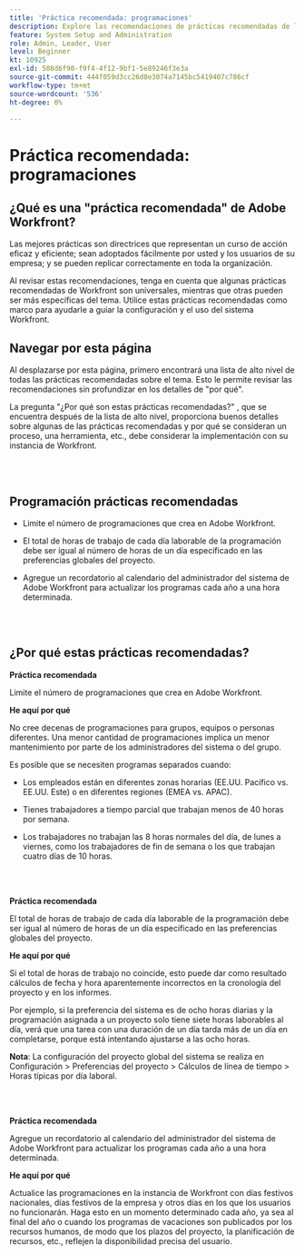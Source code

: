 ```yaml
---
title: 'Práctica recomendada: programaciones'
description: Explore las recomendaciones de prácticas recomendadas de los expertos de Adobe Workfront sobre la configuración, administración y uso de las programaciones de Workfront.
feature: System Setup and Administration
role: Admin, Leader, User
level: Beginner
kt: 10925
exl-id: 508d6f90-f9f4-4f12-9bf1-5e89246f3e3a
source-git-commit: 444f059d3cc26d8e3074a7145bc5419407c786cf
workflow-type: tm+mt
source-wordcount: '536'
ht-degree: 0%

---
```


# Práctica recomendada: programaciones

## ¿Qué es una &quot;práctica recomendada&quot; de Adobe Workfront?

Las mejores prácticas son directrices que representan un curso de acción eficaz y eficiente; sean adoptados fácilmente por usted y los usuarios de su empresa; y se pueden replicar correctamente en toda la organización.

Al revisar estas recomendaciones, tenga en cuenta que algunas prácticas recomendadas de Workfront son universales, mientras que otras pueden ser más específicas del tema. Utilice estas prácticas recomendadas como marco para ayudarle a guiar la configuración y el uso del sistema Workfront.

## Navegar por esta página

Al desplazarse por esta página, primero encontrará una lista de alto nivel de todas las prácticas recomendadas sobre el tema. Esto le permite revisar las recomendaciones sin profundizar en los detalles de &quot;por qué&quot;.

La pregunta &quot;¿Por qué son estas prácticas recomendadas?&quot; , que se encuentra después de la lista de alto nivel, proporciona buenos detalles sobre algunas de las prácticas recomendadas y por qué se consideran un proceso, una herramienta, etc., debe considerar la implementación con su instancia de Workfront.

</br>
</br>

## Programación prácticas recomendadas

* Limite el número de programaciones que crea en Adobe Workfront.

* El total de horas de trabajo de cada día laborable de la programación debe ser igual al número de horas de un día especificado en las preferencias globales del proyecto.

* Agregue un recordatorio al calendario del administrador del sistema de Adobe Workfront para actualizar los programas cada año a una hora determinada.

</br>
</br>

## ¿Por qué estas prácticas recomendadas?

**Práctica recomendada**

Limite el número de programaciones que crea en Adobe Workfront.



**He aquí por qué**

No cree decenas de programaciones para grupos, equipos o personas diferentes. Una menor cantidad de programaciones implica un menor mantenimiento por parte de los administradores del sistema o del grupo.



Es posible que se necesiten programas separados cuando:

* Los empleados están en diferentes zonas horarias (EE.UU. Pacífico vs. EE.UU. Este) o en diferentes regiones (EMEA vs. APAC).

* Tienes trabajadores a tiempo parcial que trabajan menos de 40 horas por semana.

* Los trabajadores no trabajan las 8 horas normales del día, de lunes a viernes, como los trabajadores de fin de semana o los que trabajan cuatro días de 10 horas.

</br>
</br>

**Práctica recomendada**

El total de horas de trabajo de cada día laborable de la programación debe ser igual al número de horas de un día especificado en las preferencias globales del proyecto.



**He aquí por qué**

Si el total de horas de trabajo no coincide, esto puede dar como resultado cálculos de fecha y hora aparentemente incorrectos en la cronología del proyecto y en los informes.

Por ejemplo, si la preferencia del sistema es de ocho horas diarias y la programación asignada a un proyecto solo tiene siete horas laborables al día, verá que una tarea con una duración de un día tarda más de un día en completarse, porque está intentando ajustarse a las ocho horas.

**Nota**: La configuración del proyecto global del sistema se realiza en Configuración > Preferencias del proyecto > Cálculos de línea de tiempo > Horas típicas por día laboral.

</br>
</br>


**Práctica recomendada**

Agregue un recordatorio al calendario del administrador del sistema de Adobe Workfront para actualizar los programas cada año a una hora determinada.

**He aquí por qué**

Actualice las programaciones en la instancia de Workfront con días festivos nacionales, días festivos de la empresa y otros días en los que los usuarios no funcionarán. Haga esto en un momento determinado cada año, ya sea al final del año o cuando los programas de vacaciones son publicados por los recursos humanos, de modo que los plazos del proyecto, la planificación de recursos, etc., reflejen la disponibilidad precisa del usuario.
